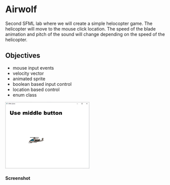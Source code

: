 # Airwolf
Second SFML lab where we will create a simple helocopter game. The helicopter will move to the mouse click location.
The speed of the blade animation and pitch of the sound will change depending on the speed of the helicopter.
## Objectives
+ mouse input events
+ velocity vector
+ animated sprite
+ boolean based input control
+ location based control
+ enum class
 
![screen](screen.png) 
#### Screenshot


